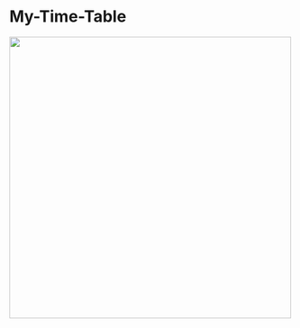 <h1> My-Time-Table</h1>
<img src="https://res.cloudinary.com/drdjty87p/image/upload/v1682564865/Revolutionizing_the_Job_Market___NxtWave_-_Google_Chrome_27-04-2023_08_34_08_gsy7ph.png" width="500" />
